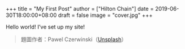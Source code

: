 +++
title = "My First Post"
author = ["Hilton Chain"]
date = 2019-06-30T18:00:00+08:00
draft = false
image = "cover.jpg"
+++

Hello world! I’ve set up my site!

> 題圖作者：Pawel Czerwinski（[Unsplash](https://unsplash.com/@pawel_czerwinski)）